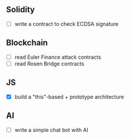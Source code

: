 ## Solidity
- [ ] write a contract to check ECDSA signature

## Blockchain
- [ ] read Euler Finance attack contracts
- [ ] read Rosen Bridge contracts

## JS
- [x] build a "this"-based + prototype architecture

## AI
- [ ] write a simple chat bot with AI
